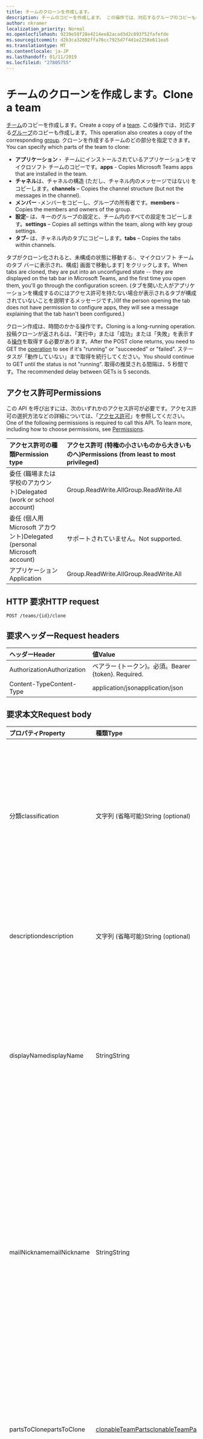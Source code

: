 ```yaml
---
title: チームのクローンを作成します。
description: チームのコピーを作成します。 この操作では、対応するグループのコピーも作成します。
author: nkramer
localization_priority: Normal
ms.openlocfilehash: 9239e58f28e4214ee82acad3d2c893f52fafefde
ms.sourcegitcommit: d2b3ca32602ffa76cc7925d7f4d1e2258e611ea5
ms.translationtype: MT
ms.contentlocale: ja-JP
ms.lasthandoff: 01/11/2019
ms.locfileid: "27805755"
---
```

# <a name="clone-a-team"></a><span data-ttu-id="0c547-104">チームのクローンを作成します。</span><span class="sxs-lookup"><span data-stu-id="0c547-104">Clone a team</span></span>



<span data-ttu-id="0c547-105">[チーム](../resources/team.md)のコピーを作成します。</span><span class="sxs-lookup"><span data-stu-id="0c547-105">Create a copy of a [team](../resources/team.md).</span></span> <span data-ttu-id="0c547-106">この操作では、対応する[グループ](../resources/group.md)のコピーも作成します。</span><span class="sxs-lookup"><span data-stu-id="0c547-106">This operation also creates a copy of the corresponding [group](../resources/group.md).</span></span>
<span data-ttu-id="0c547-107">クローンを作成するチームのどの部分を指定できます。</span><span class="sxs-lookup"><span data-stu-id="0c547-107">You can specify which parts of the team to clone:</span></span>

- <span data-ttu-id="0c547-108">**アプリケーション**・ チームにインストールされているアプリケーションをマイクロソフト チームのコピーです。</span><span class="sxs-lookup"><span data-stu-id="0c547-108">**apps** - Copies Microsoft Teams apps that are installed in the team.</span></span> 
- <span data-ttu-id="0c547-109">**チャネル**は、チャネルの構造 (ただし、チャネル内のメッセージではない) をコピーします。</span><span class="sxs-lookup"><span data-stu-id="0c547-109">**channels** – Copies the channel structure (but not the messages in the channel).</span></span>
- <span data-ttu-id="0c547-110">**メンバー** -メンバーをコピーし、グループの所有者です。</span><span class="sxs-lookup"><span data-stu-id="0c547-110">**members** – Copies the members and owners of the group.</span></span>
- <span data-ttu-id="0c547-111">**設定**– は、キーのグループの設定と、チーム内のすべての設定をコピーします。</span><span class="sxs-lookup"><span data-stu-id="0c547-111">**settings** – Copies all settings within the team, along with key group settings.</span></span>
- <span data-ttu-id="0c547-112">**タブ**– は、チャネル内のタブにコピーします。</span><span class="sxs-lookup"><span data-stu-id="0c547-112">**tabs** – Copies the tabs within channels.</span></span>

<span data-ttu-id="0c547-113">タブがクローン化されると、未構成の状態に移動する:、マイクロソフト チームのタブ バーに表示され、構成] 画面で移動します] をクリックします。</span><span class="sxs-lookup"><span data-stu-id="0c547-113">When tabs are cloned, they are put into an unconfigured state -- they are displayed on the tab bar in Microsoft Teams, and the first time you open them, you'll go through the configuration screen.</span></span> <span data-ttu-id="0c547-114">(タブを開いた人がアプリケーションを構成するのにはアクセス許可を持たない場合が表示されるタブが構成されていないことを説明するメッセージです。)</span><span class="sxs-lookup"><span data-stu-id="0c547-114">(If the person opening the tab does not have permission to configure apps, they will see a message explaining that the tab hasn't been configured.)</span></span>

<span data-ttu-id="0c547-115">クローン作成は、時間のかかる操作です。</span><span class="sxs-lookup"><span data-stu-id="0c547-115">Cloning is a long-running operation.</span></span>
<span data-ttu-id="0c547-116">投稿クローンが返されるは、「実行中」または「成功」または「失敗」を表示する[操作](../resources/teamsasyncoperation.md)を取得する必要があります。</span><span class="sxs-lookup"><span data-stu-id="0c547-116">After the POST clone returns, you need to GET the [operation](../resources/teamsasyncoperation.md) to see if it's "running" or "succeeded" or "failed".</span></span> <span data-ttu-id="0c547-117">ステータスが「動作していない」まで取得を続行してください。</span><span class="sxs-lookup"><span data-stu-id="0c547-117">You should continue to GET until the status is not "running".</span></span> <span data-ttu-id="0c547-118">取得の推奨される間隔は、5 秒間です。</span><span class="sxs-lookup"><span data-stu-id="0c547-118">The recommended delay between GETs is 5 seconds.</span></span>

## <a name="permissions"></a><span data-ttu-id="0c547-119">アクセス許可</span><span class="sxs-lookup"><span data-stu-id="0c547-119">Permissions</span></span>

<span data-ttu-id="0c547-p105">この API を呼び出すには、次のいずれかのアクセス許可が必要です。アクセス許可の選択方法などの詳細については、「[アクセス許可](/graph/permissions-reference)」を参照してください。</span><span class="sxs-lookup"><span data-stu-id="0c547-p105">One of the following permissions is required to call this API. To learn more, including how to choose permissions, see [Permissions](/graph/permissions-reference).</span></span>

|<span data-ttu-id="0c547-122">アクセス許可の種類</span><span class="sxs-lookup"><span data-stu-id="0c547-122">Permission type</span></span>      | <span data-ttu-id="0c547-123">アクセス許可 (特権の小さいものから大きいものへ)</span><span class="sxs-lookup"><span data-stu-id="0c547-123">Permissions (from least to most privileged)</span></span>              |
|:--------------------|:---------------------------------------------------------|
|<span data-ttu-id="0c547-124">委任 (職場または学校のアカウント)</span><span class="sxs-lookup"><span data-stu-id="0c547-124">Delegated (work or school account)</span></span>     | <span data-ttu-id="0c547-125">Group.ReadWrite.All</span><span class="sxs-lookup"><span data-stu-id="0c547-125">Group.ReadWrite.All</span></span>    |
|<span data-ttu-id="0c547-126">委任 (個人用 Microsoft アカウント)</span><span class="sxs-lookup"><span data-stu-id="0c547-126">Delegated (personal Microsoft account)</span></span> | <span data-ttu-id="0c547-127">サポートされていません。</span><span class="sxs-lookup"><span data-stu-id="0c547-127">Not supported.</span></span>    |
|<span data-ttu-id="0c547-128">アプリケーション</span><span class="sxs-lookup"><span data-stu-id="0c547-128">Application</span></span>                            | <span data-ttu-id="0c547-129">Group.ReadWrite.All</span><span class="sxs-lookup"><span data-stu-id="0c547-129">Group.ReadWrite.All</span></span> |

## <a name="http-request"></a><span data-ttu-id="0c547-130">HTTP 要求</span><span class="sxs-lookup"><span data-stu-id="0c547-130">HTTP request</span></span>
<!-- { "blockType": "ignored" } -->
```http
POST /teams/{id}/clone
```

## <a name="request-headers"></a><span data-ttu-id="0c547-131">要求ヘッダー</span><span class="sxs-lookup"><span data-stu-id="0c547-131">Request headers</span></span>
| <span data-ttu-id="0c547-132">ヘッダー</span><span class="sxs-lookup"><span data-stu-id="0c547-132">Header</span></span>       | <span data-ttu-id="0c547-133">値</span><span class="sxs-lookup"><span data-stu-id="0c547-133">Value</span></span> |
|:---------------|:--------|
| <span data-ttu-id="0c547-134">Authorization</span><span class="sxs-lookup"><span data-stu-id="0c547-134">Authorization</span></span>  | <span data-ttu-id="0c547-p106">ベアラー {トークン}。必須。</span><span class="sxs-lookup"><span data-stu-id="0c547-p106">Bearer {token}. Required.</span></span>  |
| <span data-ttu-id="0c547-137">Content-Type</span><span class="sxs-lookup"><span data-stu-id="0c547-137">Content-Type</span></span>  | <span data-ttu-id="0c547-138">application/json</span><span class="sxs-lookup"><span data-stu-id="0c547-138">application/json</span></span>  |

## <a name="request-body"></a><span data-ttu-id="0c547-139">要求本文</span><span class="sxs-lookup"><span data-stu-id="0c547-139">Request body</span></span>

| <span data-ttu-id="0c547-140">プロパティ</span><span class="sxs-lookup"><span data-stu-id="0c547-140">Property</span></span>     | <span data-ttu-id="0c547-141">種類</span><span class="sxs-lookup"><span data-stu-id="0c547-141">Type</span></span>   |<span data-ttu-id="0c547-142">説明</span><span class="sxs-lookup"><span data-stu-id="0c547-142">Description</span></span>|
|:---------------|:--------|:----------|
|<span data-ttu-id="0c547-143">分類</span><span class="sxs-lookup"><span data-stu-id="0c547-143">classification</span></span>|<span data-ttu-id="0c547-144">文字列 (省略可能)</span><span class="sxs-lookup"><span data-stu-id="0c547-144">String (optional)</span></span>|<span data-ttu-id="0c547-145">(低、中、または高のビジネス ・ インパクト) などのグループの分類について説明します。</span><span class="sxs-lookup"><span data-stu-id="0c547-145">Describes a classification for the group (such as low, medium or high business impact).</span></span> <span data-ttu-id="0c547-146">分類を指定しない場合、分類は、元のチームまたはグループからコピーされます。</span><span class="sxs-lookup"><span data-stu-id="0c547-146">If classification is not specified, the classification will be copied from the original team/group.</span></span>|
|<span data-ttu-id="0c547-147">description</span><span class="sxs-lookup"><span data-stu-id="0c547-147">description</span></span>|<span data-ttu-id="0c547-148">文字列 (省略可能)</span><span class="sxs-lookup"><span data-stu-id="0c547-148">String (optional)</span></span>|<span data-ttu-id="0c547-149">グループに関するオプションの説明。</span><span class="sxs-lookup"><span data-stu-id="0c547-149">An optional description for the group.</span></span> <span data-ttu-id="0c547-150">このプロパティを指定しない場合、空白のままにします。</span><span class="sxs-lookup"><span data-stu-id="0c547-150">If this property is not specified, it will be left blank.</span></span>|
|<span data-ttu-id="0c547-151">displayName</span><span class="sxs-lookup"><span data-stu-id="0c547-151">displayName</span></span>|<span data-ttu-id="0c547-152">String</span><span class="sxs-lookup"><span data-stu-id="0c547-152">String</span></span>|<span data-ttu-id="0c547-p109">グループの表示名。このプロパティは、グループの作成時の必須プロパティであり、更新時にクリアすることはできません。$filter および $orderby をサポートします。</span><span class="sxs-lookup"><span data-stu-id="0c547-p109">The display name for the group. This property is required when a group is created and it cannot be cleared during updates. Supports $filter and $orderby.</span></span>|
|<span data-ttu-id="0c547-156">mailNickname</span><span class="sxs-lookup"><span data-stu-id="0c547-156">mailNickname</span></span>|<span data-ttu-id="0c547-157">String</span><span class="sxs-lookup"><span data-stu-id="0c547-157">String</span></span>|<span data-ttu-id="0c547-158">グループ、組織内で一意の電子メール エイリアス。</span><span class="sxs-lookup"><span data-stu-id="0c547-158">The mail alias for the group, unique in the organization.</span></span> <span data-ttu-id="0c547-159">グループが作成されるとき、このプロパティを指定する必要があります。</span><span class="sxs-lookup"><span data-stu-id="0c547-159">This property must be specified when a group is created.</span></span> <span data-ttu-id="0c547-160">$filter をサポートします。</span><span class="sxs-lookup"><span data-stu-id="0c547-160">Supports $filter.</span></span> <span data-ttu-id="0c547-161">このプロパティが指定されていない場合に、表示名から計算されます。</span><span class="sxs-lookup"><span data-stu-id="0c547-161">If this property is not specified, it will be computed from the displayName.</span></span> <span data-ttu-id="0c547-162">既知の問題: 現在、このプロパティは無視されます。</span><span class="sxs-lookup"><span data-stu-id="0c547-162">Known issue: this property is currently ignored.</span></span>|
|<span data-ttu-id="0c547-163">partsToClone</span><span class="sxs-lookup"><span data-stu-id="0c547-163">partsToClone</span></span>| [<span data-ttu-id="0c547-164">clonableTeamParts</span><span class="sxs-lookup"><span data-stu-id="0c547-164">clonableTeamParts</span></span>](../resources/clonableteamparts.md) |<span data-ttu-id="0c547-165">クローンを作成する部品のコンマで区切られたリスト。</span><span class="sxs-lookup"><span data-stu-id="0c547-165">A comma-seperated list of the parts to clone.</span></span> <span data-ttu-id="0c547-166">法的な部分は、「アプリケーション、タブ、設定、チャネル、メンバー"です。</span><span class="sxs-lookup"><span data-stu-id="0c547-166">Legal parts are "apps, tabs, settings, channels, members".</span></span>|
|<span data-ttu-id="0c547-167">visibility</span><span class="sxs-lookup"><span data-stu-id="0c547-167">visibility</span></span>|<span data-ttu-id="0c547-168">[teamVisibilityType](../resources/teamvisibilitytype.md)(省略可能)</span><span class="sxs-lookup"><span data-stu-id="0c547-168">[teamVisibilityType](../resources/teamvisibilitytype.md) (optional)</span></span>| <span data-ttu-id="0c547-169">グループの可視性を指定します。</span><span class="sxs-lookup"><span data-stu-id="0c547-169">Specifies the visibility of the group.</span></span> <span data-ttu-id="0c547-170">使用可能な値:**パブリック**、**プライベート**です。</span><span class="sxs-lookup"><span data-stu-id="0c547-170">Possible values are: **Private**, **Public**.</span></span> <span data-ttu-id="0c547-171">可視性が指定されていない場合、元のチームまたはグループの表示と非表示がコピーされます。</span><span class="sxs-lookup"><span data-stu-id="0c547-171">If visibility is not specified, the visibility will be copied from the original team/group.</span></span> <span data-ttu-id="0c547-172">**EducationClass**チームは、チームのクローンが作成されている場合、可視性パラメーターは無視されます、および新しいグループの表示/非表示を HiddenMembership に設定されます。</span><span class="sxs-lookup"><span data-stu-id="0c547-172">If the team being cloned is an **educationClass** team, the visibility parameter is ignored, and the new group's visibility will be set to HiddenMembership.</span></span>|

## <a name="response"></a><span data-ttu-id="0c547-173">応答</span><span class="sxs-lookup"><span data-stu-id="0c547-173">Response</span></span>

<span data-ttu-id="0c547-174">かどうかは成功すると、このメソッドは、`202 Accepted`の場所で応答コード: ヘッダーの[処理](../resources/teamsasyncoperation.md)リソースを指します。</span><span class="sxs-lookup"><span data-stu-id="0c547-174">If successful, this method will return a `202 Accepted` response code with a Location: header pointing to the [operation](../resources/teamsasyncoperation.md) resource.</span></span>
<span data-ttu-id="0c547-175">操作が完了すると、処理リソースが送信されます作成したチームの id。</span><span class="sxs-lookup"><span data-stu-id="0c547-175">When the operation is complete, the operation resource will tell you the id of the created team.</span></span>

## <a name="example"></a><span data-ttu-id="0c547-176">例</span><span class="sxs-lookup"><span data-stu-id="0c547-176">Example</span></span>
#### <a name="request"></a><span data-ttu-id="0c547-177">要求</span><span class="sxs-lookup"><span data-stu-id="0c547-177">Request</span></span>
<span data-ttu-id="0c547-178">要求の例を次に示します。</span><span class="sxs-lookup"><span data-stu-id="0c547-178">The following is an example of the request.</span></span>
<!-- {
  "blockType": "ignored",
  "name": "create_team"
}-->
```http
POST /teams/{id}/clone
Content-Type: application/json

{  
     "displayName": "Library Assist",
     "description": "Self help community for library",
     "mailNickname": "libassist",
     "partsToClone": "apps,tabs,settings,channels,members",
     "visibility": "public"
}
```

#### <a name="response"></a><span data-ttu-id="0c547-179">応答</span><span class="sxs-lookup"><span data-stu-id="0c547-179">Response</span></span>
<span data-ttu-id="0c547-180">応答の例を次に示します。</span><span class="sxs-lookup"><span data-stu-id="0c547-180">The following is an example of the response.</span></span> <span data-ttu-id="0c547-181">注: 簡潔にするために、ここに示す応答オブジェクトは切り詰められている場合があります。</span><span class="sxs-lookup"><span data-stu-id="0c547-181">Note: The response object shown here may be truncated for brevity.</span></span> <span data-ttu-id="0c547-182">実際の呼び出しではすべてのプロパティが返されます。</span><span class="sxs-lookup"><span data-stu-id="0c547-182">All of the properties will be returned from an actual call.</span></span>
<!-- {
  "blockType": "ignored",
  "truncated": true,
  "@odata.type": "microsoft.graph.team"
} -->
```http
HTTP/1.1 202 Accepted
Location: /teams{id}/operations({opId})
Content-Type: text/plain
Content-Length: 0
```

<!-- uuid: 8fcb5dbc-d5aa-4681-8e31-b001d5168d79
2015-10-25 14:57:30 UTC -->
<!-- {
  "type": "#page.annotation",
  "description": "Create Team",
  "keywords": "",
  "section": "documentation",
  "tocPath": ""
}-->
